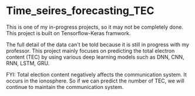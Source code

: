 # Time_seires_forecasting_TEC
This is one of my in-progress projects, so it may not be completely done. This project is built on Tensorflow-Keras framwork.

The full detail of the data can't be told because it is still in progress with my professor. This project mainly focuses on predicting the total electron content (TEC) by using various deep learning models such as DNN, CNN, RNN, LSTM, GRU. 

FYI: Total election content negatively affects the communication system. It occurs in the ionosphere. So if we can predict the number of TEC, we will continue to maintain the communication system.
